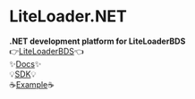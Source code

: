 # LiteLoader.NET
**.NET development platform for LiteLoaderBDS**  
👉[LiteLoaderBDS](https://github.com/LiteLDev/LiteLoaderBDS)👈  
✨[Docs](https://docs.litebds.com/#/)✨  
💡[SDK](https://github.com/StarsDream00/LiteLoader.NETSDK)💡  
☕[Example](https://github.com/StarsDream00/LiteLoader.NETPlugins)☕
